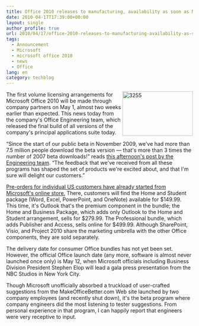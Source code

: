 ```yaml
---
title: Office 2010 releases to manufacturing, availability as soon as May 1
date: 2010-04-17T17:39:00+00:00
layout: single
author_profile: true
url: 2010/04/17/office-2010-releases-to-manufacturing-availability-as-soon-as-may-1/
tags:
  - Announcement
  - Microsoft
  - microsoft office 2010
  - news
  - Office
lang: en
category: techblog
---
```

[<img title="3255" border="0" alt="3255" align="right" src="http://lh3.ggpht.com/_vaUVXcmC3OI/S8nrUmcLgBI/AAAAAAAAB_c/4K9tGvgWbcc/3255_thumb%5B3%5D.jpg?imgmax=800" width="190" height="120" />](http://lh6.ggpht.com/_vaUVXcmC3OI/S8nrTFYcPxI/AAAAAAAAB_Y/H9E6-BxEycE/s1600-h/3255%5B5%5D.jpg) The first volume licensing arrangements for Microsoft Office 2010 will be made through company partners on May 1, almost two weeks earlier than expected. This news today from the company's Office Engineering team, which released the final build of all versions of the company's principal applications suite today. 

“Since the start of our public beta in November 2009, we've had more than 7.5 million people download the beta version &#8212; that's more than 3 times the number of 2007 beta downloads!” reads [this afternoon's post by the Engineering team](http://blogs.technet.com/office2010/archive/2010/04/15/office-2010-reaches-rtm.aspx). “The feedback that we've received from all these programs has shaped the set of products we're excited about, and that I'm sure will delight our customers.” 

[Pre-orders for individual US customers have already started from Microsoft's online store.](http://store.microsoft.com/OfficePreorder) There, customers will find the Home and Student package (Word, Excel, PowerPoint, and OneNote) available for $149.99. This time, it's Outlook that's the premium component in the bundle; the Home and Business Package, which adds only Outlook to the Home and Student arrangement, sells for $279.99. The Professional bundle, which adds Publisher and Access, sells online for $499.99. Although SharePoint, Visio, and Project 2010 share the marketing umbrella with the other Office components, they are sold separately. 

The delivery date for consumer Office bundles has not yet been set. However, the official Office launch date (any more, software is almost never launched once only) is May 12, when Microsoft officials including Business Division President Stephen Elop will lead a gala press presentation from the NBC Studios in New York City. 

Though Microsoft unofficially absorbed a truckload of user-crafted suggestions from the MakeOfficeBetter.com Web site launched by two company employees (and recently shut down), it's the beta program where company engineers did the most listening to tester suggestions. From personal experience in that program, I can happily report that engineers were very receptive to input.